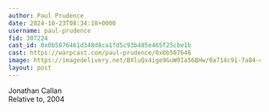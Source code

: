 ```yaml
---
author: Paul Prudence
date: 2024-10-23T08:34:18+0000
username: paul-prudence
fid: 307224
cast_id: 0x0b5076461d348d8ca1fd5c93b485e465f25cbe1b
cast: https://warpcast.com/paul-prudence/0x0b507646
image: https://imagedelivery.net/BXluQx4ige9GuW0Ia56BHw/0a714c91-7a84-4708-5328-98dbc2767b00/original
layout: post
---
```

Jonathan Callan   
Relative to, 2004  

<img src='https://imagedelivery.net/BXluQx4ige9GuW0Ia56BHw/0a714c91-7a84-4708-5328-98dbc2767b00/original' alt='' referrerpolicy='no-referrer'/>